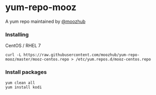 # yum-repo-mooz

A yum repo maintained by [@moozhub](https://github.com/moozhub)

### Installing

CentOS / RHEL 7

```
curl -L https://raw.githubusercontent.com/moozhub/yum-repo-mooz/master/mooz-centos.repo > /etc/yum.repos.d/mooz-centos.repo
```

### Install packages

```
yum clean all
yum install kodi
```
